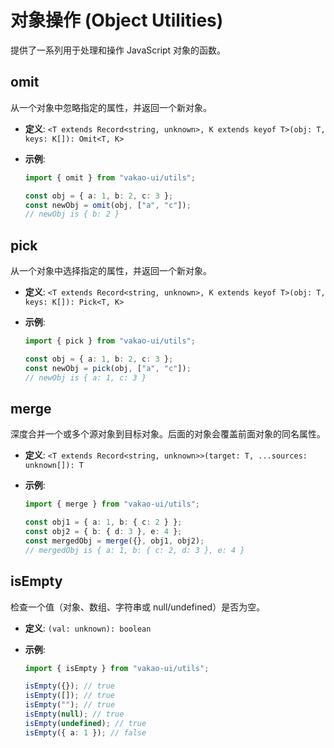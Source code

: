 # 对象操作 (Object Utilities)

提供了一系列用于处理和操作 JavaScript 对象的函数。

## omit

从一个对象中忽略指定的属性，并返回一个新对象。

- **定义**: `<T extends Record<string, unknown>, K extends keyof T>(obj: T, keys: K[]): Omit<T, K>`
- **示例**:

  ```ts
  import { omit } from "vakao-ui/utils";

  const obj = { a: 1, b: 2, c: 3 };
  const newObj = omit(obj, ["a", "c"]);
  // newObj is { b: 2 }
  ```

## pick

从一个对象中选择指定的属性，并返回一个新对象。

- **定义**: `<T extends Record<string, unknown>, K extends keyof T>(obj: T, keys: K[]): Pick<T, K>`
- **示例**:

  ```ts
  import { pick } from "vakao-ui/utils";

  const obj = { a: 1, b: 2, c: 3 };
  const newObj = pick(obj, ["a", "c"]);
  // newObj is { a: 1, c: 3 }
  ```

## merge

深度合并一个或多个源对象到目标对象。后面的对象会覆盖前面对象的同名属性。

- **定义**: `<T extends Record<string, unknown>>(target: T, ...sources: unknown[]): T`
- **示例**:

  ```ts
  import { merge } from "vakao-ui/utils";

  const obj1 = { a: 1, b: { c: 2 } };
  const obj2 = { b: { d: 3 }, e: 4 };
  const mergedObj = merge({}, obj1, obj2);
  // mergedObj is { a: 1, b: { c: 2, d: 3 }, e: 4 }
  ```

## isEmpty

检查一个值（对象、数组、字符串或 null/undefined）是否为空。

- **定义**: `(val: unknown): boolean`
- **示例**:

  ```ts
  import { isEmpty } from "vakao-ui/utils";

  isEmpty({}); // true
  isEmpty([]); // true
  isEmpty(""); // true
  isEmpty(null); // true
  isEmpty(undefined); // true
  isEmpty({ a: 1 }); // false
  ```
